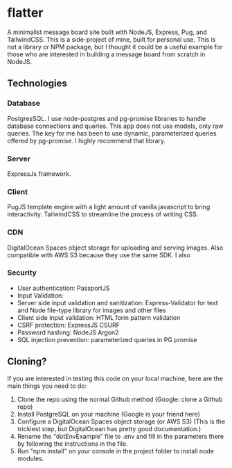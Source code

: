 # flatter

A minimalist message board site built with NodeJS, Express, Pug, and TailwindCSS. This is a side-project of mine, built for personal use. This is not a library or NPM package, but I thought it could be a useful example for those who are interested in building a message board from scratch in NodeJS.

## Technologies

### Database
PostgresSQL. I use node-postgres and pg-promise libraries to handle database connections and queries. This app does not use models, only raw queries. The key for me has been to use dynamic, parameterized queries offered by pg-promise. I highly recommend that library.

### Server
ExpressJs framework.

### Client 
PugJS template engine with a light amount of vanilla javascript to bring interactivity. TailwindCSS to streamline the process of writing CSS. 

### CDN 
DigitalOcean Spaces object storage for uploading and serving images. Also compatible with AWS S3 because they use the same SDK. I also 

### Security
- User authentication: PassportJS
- Input Validation: 
- Server side input validation and sanitization: Express-Validator for text and Node file-type library for images and other files 
- Client side input validation: HTML form pattern validation 
- CSRF protection: ExpressJS CSURF
- Password hashing: NodeJS Argon2
- SQL injection prevention: parameterized queries in PG promise

## Cloning? 

If you are interested in testing this code on your local machine, here are the main things you need to do: 
1) Clone the repo using the normal Github method (Google: clone a Github repo)
2) Install PostgreSQL on your machine (Google is your friend here)
3) Configure a DigitalOcean Spaces object storage (or AWS S3) (This is the trickiest step, but DigitalOcean has pretty good documentation.)
4) Rename the "dotEnvExample" file to .env and fill in the parameters there by following the instructions in the file.
5) Run "npm install" on your console in the project folder to install node modules.


